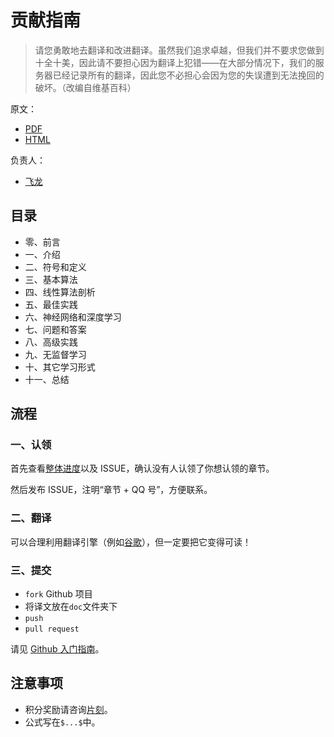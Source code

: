 # 贡献指南

> 请您勇敢地去翻译和改进翻译。虽然我们追求卓越，但我们并不要求您做到十全十美，因此请不要担心因为翻译上犯错——在大部分情况下，我们的服务器已经记录所有的翻译，因此您不必担心会因为您的失误遭到无法挽回的破坏。（改编自维基百科）

原文：

+   [PDF](http://themlbook.com/wiki/doku.php)
+   [HTML](https://github.com/apachecn/ml-book-100-zh/blob/master/doc/en.html)

负责人：

+   [飞龙](https://github.com/wizardforcel)

## 目录

+   零、前言
+   一、介绍
+   二、符号和定义
+   三、基本算法
+   四、线性算法剖析
+   五、最佳实践
+   六、神经网络和深度学习
+   七、问题和答案
+   八、高级实践
+   九、无监督学习
+   十、其它学习形式
+   十一、总结

## 流程

### 一、认领

首先查看[整体进度](https://github.com/apachecn/ml-book-100-zh/issues/1)以及 ISSUE，确认没有人认领了你想认领的章节。
 
然后发布 ISSUE，注明“章节 + QQ 号”，方便联系。

### 二、翻译

可以合理利用翻译引擎（例如[谷歌](https://translate.google.cn/)），但一定要把它变得可读！

### 三、提交

+   `fork` Github 项目
+   将译文放在`doc`文件夹下
+   `push`
+   `pull request`

请见 [Github 入门指南](https://github.com/apachecn/kaggle/blob/dev/docs/GitHub)。

## 注意事项

+   积分奖励请咨询[片刻](https://github.com/jiangzhonglian)。
+   公式写在`$...$`中。
